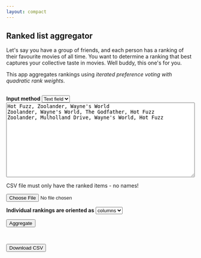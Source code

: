 ```yaml
---
layout: compact
---
```


<link rel="stylesheet" href="style.css">

<h2 markdown="1"><b>Ranked list aggregator</b></h2>

Let's say you have a group of friends, and each person has a ranking of their favourite movies of all time. You want to determine a ranking that best captures your collective taste in movies. Well buddy, this one's for you.

This app aggregates rankings using <i>iterated preference voting with quadratic rank weights</i>.

<br>

<div id="input">
<b>Input method</b>
<select name="Select input method" id="input-selector">
<option value="text-input" selected>Text field</option>
<option value="csv-upload">CSV file</option>
</select>

<textarea name="message" id="text-input" placeholder="Enter ranked lists" style="width: 100%; height: 200px;">Hot Fuzz, Zoolander, Wayne's World
Zoolander, Wayne's World, The Godfather, Hot Fuzz
Zoolander, Mulholland Drive, Wayne's World, Hot Fuzz</textarea>

<p id="csv-instructions">CSV file must only have the ranked items - no names!</p>

<input type="file" id="csv-upload" accept=".csv">

<p id="orientation">
<b>Individual rankings are oriented as</b>
<select name="Orientation" id="csv-orientation">
<option value="column" selected>columns</option>
<option value="row">rows</option>
</select>
</p>


<button id="aggregate-button">Aggregate</button>

</div>

<br>

<div id="output"></div>

<button id="download-button">Download CSV</button>

<script src="ranked_list_aggregator.js"></script>

